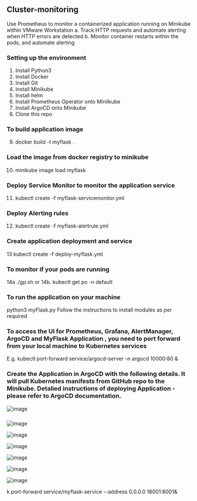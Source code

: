 ## Cluster-monitoring
Use Prometheus to monitor a containerized application running on Minikube within VMware Workstation
  a. Track HTTP requests and automate alerting when HTTP errors are detected
  b. Monitor container restarts within the pods, and automate alerting
  
### Setting up the environment
1. Install Python3
2. Install Docker
3. Install Git
4. Install Minikube
5. Install helm
6. Install Prometheus Operator onto Minilkube
7. Install ArgoCD onto Minikube
8. Clone this repo 

### To build application image 
9. docker build -t myflask .

### Load the image from docker registry to minikube
10. minikube image load myflask 

### Deploy Service Monitor to monitor the application service
11. kubectl create -f myflask-servicemonitor.yml 

### Deploy Alerting rules
12. kubectl create -f myflask-alertrule.yml

### Create application deployment and service
13 kubectl create -f deploy-myflask.yml

### To monitor if your pods are running
14a ./gp.sh
or
14b. kubectl get po -n default


### To run the application on your machine
 python3 myFlask.py
Follow the instructions to install modules as per required


### To access the UI for Prometheus, Grafana, AlertManager, ArgoCD and MyFlask Application , you need to port forward from your local machine to Kubernetes services
E.g. kubectl port-forward service/argocd-server -n argocd  10000:80 & 



### Create the Application in ArgoCD with the following details. It will pull Kubernetes manifests from GitHub repo to the Minikube. Detalied instructions of deploying Application - please refer to ArgoCD documentation.

![image](https://github.com/user-attachments/assets/1bed5ad9-437c-4b3d-b48e-6a9f0003318b)


### 

![image](https://github.com/user-attachments/assets/10a4774f-fe42-4aef-916f-45e07b839572)


![image](https://github.com/user-attachments/assets/a6a3fe00-b868-4ac1-81f9-3dfb158355e9)


![image](https://github.com/user-attachments/assets/9041f5bc-bd9b-4c26-8128-92e68164859d)



![image](https://github.com/user-attachments/assets/8f8e1e51-0fb2-4fd5-a4e1-32aaf207c352)


![image](https://github.com/user-attachments/assets/0734e49f-93e4-45cb-8c6d-05c1711d4fc7)


![image](https://github.com/user-attachments/assets/28984e54-d240-4fb5-a68f-148c6b7cc345)




k port-forward service/myflask-service --address 0.0.0.0 18001:8001&



